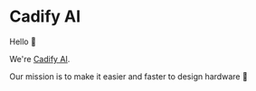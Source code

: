 # Cadify AI

Hello 👋

We're [Cadify AI](cadify.ai).

Our mission is to make it easier and faster to design hardware 🤖

